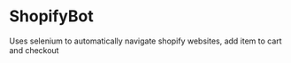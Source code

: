 # ShopifyBot
Uses selenium to automatically navigate shopify websites, add item to cart and checkout
